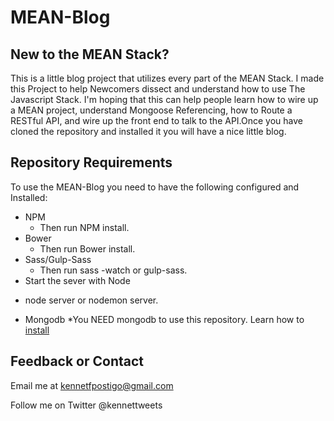 # MEAN-Blog
## New to the MEAN Stack?

This is a little blog project that utilizes every part of the MEAN Stack.
I made this Project to help Newcomers dissect and understand how to use
The Javascript Stack. I'm hoping that this can help people learn how to 
wire up a MEAN project, understand Mongoose Referencing, how to Route a 
RESTful API, and wire up the front end to talk to the API.Once you 
have cloned the repository and installed it you will have a nice little blog.

## Repository Requirements

To use the MEAN-Blog you need to have the following configured and Installed:

+ NPM
  * Then run NPM install.
+ Bower
  * Then run Bower install.
+ Sass/Gulp-Sass
  * Then run sass -watch or gulp-sass.
+ Start the sever with Node
 * node server or nodemon server.
+ Mongodb
 *You NEED mongodb to use this repository. Learn how to [install](http://docs.mongodb.org/manual/installation/) 

## Feedback or Contact

Email me at kennetfpostigo@gmail.com

Follow me on Twitter @kennettweets
